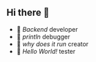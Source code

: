 ## Hi there 👋

- 🔭 _Backend_ developer
- 🌱 _println_ debugger
- 🤔 _why does it run_ creator
- 💬 _Hello World!_ tester
